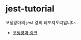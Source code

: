 # jest-tutorial

코딩앙마의 jest 강의 레포지토리입니다.

- [코딩앙마 링크](https://www.youtube.com/watch?v=g4MdUjxA-S4&list=PLZKTXPmaJk8L1xCg_1cRjL5huINlP2JKt)
